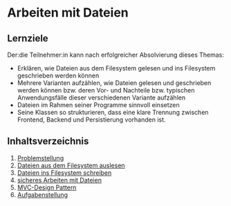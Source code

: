 # Arbeiten mit Dateien

## Lernziele
Der:die Teilnehmer:in kann nach erfolgreicher Absolvierung dieses Themas:
- Erklären, wie Dateien aus dem Filesystem gelesen und ins Filesystem geschrieben werden können
- Mehrere Varianten aufzählen, wie Dateien gelesen und geschrieben werden können bzw. deren Vor- und Nachteile bzw. typischen Anwendungsfälle dieser verschiedenen Variante aufzählen
- Dateien im Rahmen seiner Programme sinnvoll einsetzen
- Seine Klassen so strukturieren, dass eine klare Trennung zwischen Frontend, Backend und Persistierung vorhanden ist.

## Inhaltsverzeichnis

1. [Problemstellung](content/00-problemstellung.md)
1. [Dateien aus dem Filesystem auslesen](content/01-read-files.md)
1. [Dateien ins Filesystem schreiben](content/02-write-files.md)
1. [sicheres Arbeiten mit Dateien](content/03-secure-work-with-files.md)
1. [MVC-Design Pattern](content/04-Design-Pattern-MVC.md)
1. [Aufgabenstellung](content/XX-aufgabenstellung.md)
